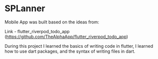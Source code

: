 # SPLanner

Mobile App was built based on the ideas from: 

Link - flutter_riverpod_todo_app (https://github.com/TheAlphaApp/flutter_riverpod_todo_app)

During this project I learned the basics of writing code in flutter, I learned how to use dart packages, and the syntax of writing files in dart. 
